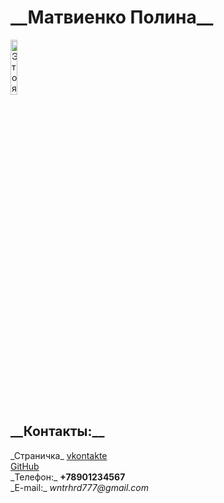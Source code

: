 <html>
  <head>
    <meta charset="utf-8">
    <title>Моя личная страничка</title>
  </head>
  <body> 
    <left><h1>__Матвиенко Полина__</h1></left>
    <left><img alt="Это я" width="15%" src="i.webp"></left>
    <br/>
    <h2>__Контакты:__</h2>
    _Страничка_ <a href=https://vk.com/username/>vkontakte</a>
    <br/>
    <a href=https://github.com/username>GitHub</a>
    <br/>
    _Телефон:_ <b>+78901234567</b>
    <br/>
    _E-mail:_ <i>wntrhrd777@gmail.com</i>
  </body>
</html>
